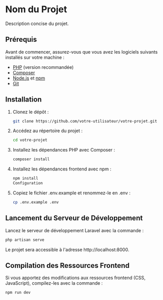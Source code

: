 # Nom du Projet

Description concise du projet.

## Prérequis

Avant de commencer, assurez-vous que vous avez les logiciels suivants installés sur votre machine :

- [PHP](https://www.php.net/) (version recommandée)
- [Composer](https://getcomposer.org/)
- [Node.js](https://nodejs.org/) et [npm](https://www.npmjs.com/)
- [Git](https://git-scm.com/)

## Installation

1. Clonez le dépôt :

   ```bash
   git clone https://github.com/votre-utilisateur/votre-projet.git
2. Accédez au répertoire du projet :

    ```bash
    cd votre-projet
    ```

3. Installez les dépendances PHP avec Composer :

    ```bash
    composer install
    ```

4. Installez les dépendances frontend avec npm :

    ```bash
    npm install
    Configuration
    ```

5. Copiez le fichier .env.example et renommez-le en .env :

    ```bash
    cp .env.example .env
    ```

## Lancement du Serveur de Développement
Lancez le serveur de développement Laravel avec la commande :

```bash
php artisan serve
```

Le projet sera accessible à l'adresse http://localhost:8000.

## Compilation des Ressources Frontend
Si vous apportez des modifications aux ressources frontend (CSS, JavaScript), compilez-les avec la commande :

```bash
npm run dev
```
